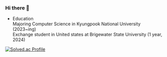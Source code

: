 ### Hi there 👋

- Education  
Majoring Computer Science in Kyungpook National University (2023~ing)  
Exchange student in United states at Brigewater State University (1 year, 2024) 
  
[![Solved.ac Profile](http://mazassumnida.wtf/api/v2/generate_badge?boj=jk9169)](https://solved.ac/jk9169/)
